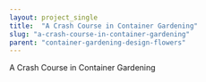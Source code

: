 ```yaml
---
layout: project_single
title:  "A Crash Course in Container Gardening"
slug: "a-crash-course-in-container-gardening"
parent: "container-gardening-design-flowers"
---
```

A Crash Course in Container Gardening